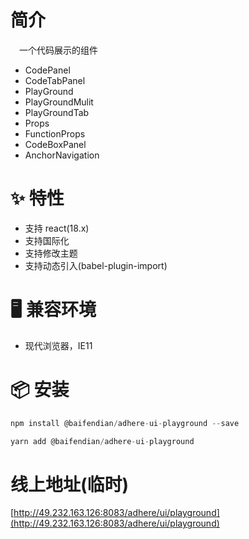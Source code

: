 # 简介
&ensp;&ensp;一个代码展示的组件
- CodePanel
- CodeTabPanel
- PlayGround
- PlayGroundMulit
- PlayGroundTab
- Props
- FunctionProps
- CodeBoxPanel
- AnchorNavigation

# ✨ 特性
- 支持 react(18.x)
- 支持国际化
- 支持修改主题
- 支持动态引入(babel-plugin-import)

# 🖥 兼容环境
- 现代浏览器，IE11

# 📦 安装
```javascript
npm install @baifendian/adhere-ui-playground --save
``` 

```javascript
yarn add @baifendian/adhere-ui-playground
```

# 线上地址(临时)
[http://49.232.163.126:8083/adhere/ui/playground](http://49.232.163.126:8083/adhere/ui/playground)

